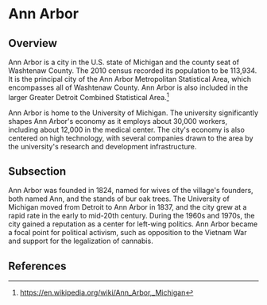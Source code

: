 <param ve-config 
       title="Ann Arbor" 
       author="Ron" 
       layout="vtl" banner="https://upload.wikimedia.org/wikipedia/commons/thumb/4/47/Downtown_Ann_Arbor%2C_2020-05-05.jpg/1024px-Downtown_Ann_Arbor%2C_2020-05-05.jpg">

# Ann Arbor

<param ve-map center="Q485172" zoom="8">

## Overview

<param ve-entity eid="Q485172" title="Ann Arbor">
<param ve-entity eid="Q12439" title="Detroit">

Ann Arbor is a city in the U.S. state of Michigan and the county seat of Washtenaw County. The 2010 census recorded its population to be 113,934. It is the principal city of the Ann Arbor Metropolitan Statistical Area, which encompasses all of Washtenaw County. Ann Arbor is also included in the larger Greater Detroit Combined Statistical Area.[^1]
<param ve-map center="Q485172" zoom="8">

Ann Arbor is home to the University of Michigan. The university significantly shapes Ann Arbor's economy as it employs about 30,000 workers, including about 12,000 in the medical center. The city's economy is also centered on high technology, with several companies drawn to the area by the university's research and development infrastructure.

## Subsection

Ann Arbor was founded in 1824, named for wives of the village's founders, both named Ann, and the stands of bur oak trees. The University of Michigan moved from Detroit to Ann Arbor in 1837, and the city grew at a rapid rate in the early to mid-20th century. During the 1960s and 1970s, the city gained a reputation as a center for left-wing politics. Ann Arbor became a focal point for political activism, such as opposition to the Vietnam War and support for the legalization of cannabis.

## References

[^1]:  https://en.wikipedia.org/wiki/Ann_Arbor,_Michigan
<!--stackedit_data:
eyJoaXN0b3J5IjpbMTI1ODA0NjUzNiwxODQwNDY3NTQyLC0xOT
U0MTk5MDM0LDIwNzA5Nzk1NTAsLTEyNTM3NDU4MjIsLTIxMTcw
MTI4OTgsMTcwMzEzMDkyM119
-->